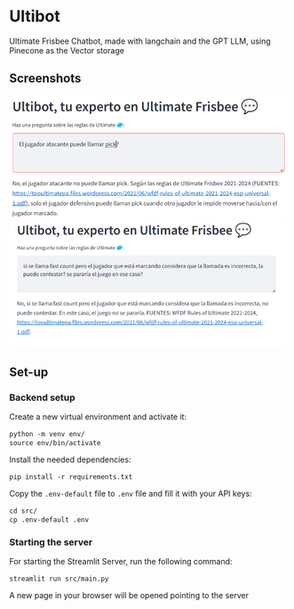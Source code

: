 # Ultibot

Ultimate Frisbee Chatbot, made with langchain and the GPT LLM, using Pinecone as the Vector storage

## Screenshots

<img src=".images/pick.png" alt="export" width="500"/>

<img src=".images/fast-count.png" alt="export" width="500"/>

## Set-up

### Backend setup

Create a new virtual environment and activate it:

    python -m venv env/
    source env/bin/activate

Install the needed dependencies:

    pip install -r requirements.txt

Copy the `.env-default` file to `.env` file and fill it with your API keys:

    cd src/
    cp .env-default .env

### Starting the server

For starting the Streamlit Server, run the following command:

    streamlit run src/main.py

A new page in your browser will be opened pointing to the server